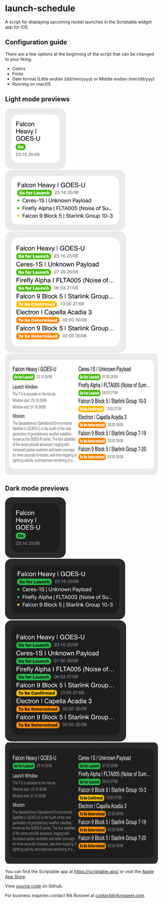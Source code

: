 # launch-schedule
A script for displaying upcoming rocket launches in the Scriptable widget app for iOS.

## Configuration guide
There are a few options at the beginning of the script that can be changed to your liking.

* Colors
* Fonts
* Date format (Little endian (dd/mm/yyyy) or Middle endian (mm/dd/yyy)
* Running on macOS


## Light mode previews
<img src="assets/Small Light.png" height="200" />
<img src="assets/Medium Light.png" height="200" />
<img src="assets/Large Light.png" height="400" />
<img src="assets/Extra Large Light.png" height="400" />

## Dark mode previews
<img src="assets/Small Dark.png" height="200" />
<img src="assets/Medium Dark.png" height="200" />
<img src="assets/Large Dark.png" height="400" />
<img src="assets/Extra Large Dark.png" height="400" />



You can find the Scriptable app at https://scriptable.app/ or visit the [Apple App Store](https://apps.apple.com/us/app/scriptable/id1405459188).

View [source code](https://github.com/rik-rosseel/launch-schedule) on Github.

For business inquiries contact Rik Rosseel at contact@rikrosseel.com.

